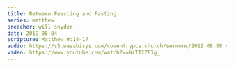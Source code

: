 ```yaml
---
title: Between Feasting and Fasting
series: matthew
preacher: will-snyder
date: 2019-08-04
scripture: Matthew 9:14-17
audio: https://s3.wasabisys.com/coventrypca.church/sermons/2019.08.08.A%20Between%20Feasting%20and%20Fasting%20-%20Will%20Snyder.mp3
video: https://www.youtube.com/watch?v=WzTI2ZE7g_
---
```

